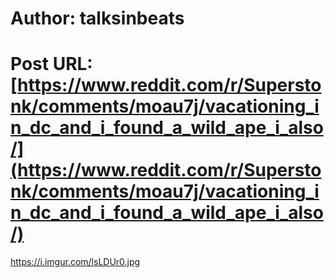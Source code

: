 # Author: talksinbeats
# Post URL: [https://www.reddit.com/r/Superstonk/comments/moau7j/vacationing_in_dc_and_i_found_a_wild_ape_i_also/](https://www.reddit.com/r/Superstonk/comments/moau7j/vacationing_in_dc_and_i_found_a_wild_ape_i_also/)


https://i.imgur.com/lsLDUr0.jpg